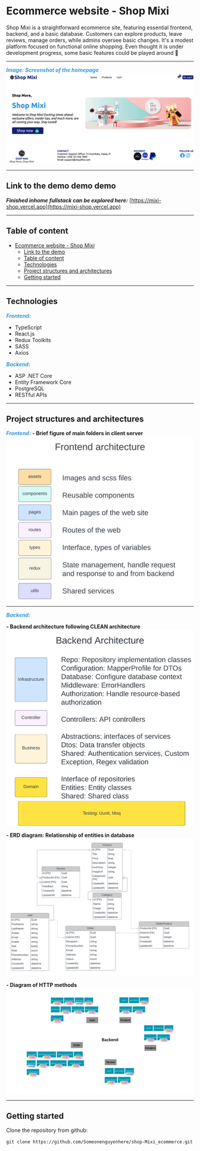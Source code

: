 # Ecommerce website - Shop Mixi

Shop Mixi is a straightforward ecommerce site, featuring essential frontend, backend, and a basic database. Customers can explore products, leave reviews, manage orders, while admins oversee basic changes. It's a modest platform focused on functional online shopping. Even thought it is under development progress, some basic features could be played around &#128722;

***
<span style="color: #3498DB; font-weight: bold; font-style: italic;">Image: Screenshot of the homepage</span>
![Homepage](/Screenshot.png)

***
## Link to the demo demo demo

***Finished inhome fullstack can be explored here:***
[https://mixi-shop.vercel.app](https://mixi-shop.vercel.app)
***

## Table of content

- [Ecommerce website - Shop Mixi](#ecommerce-website---shop-mixi)
  - [Link to the demo](#link-to-the-demo)
  - [Table of content](#table-of-content)
  - [Technologies](#technologies)
  - [Project structures and architectures](#project-structures-and-architectures)
  - [Getting started](#getting-started)

<a name="technologies"></a>
***

## Technologies
<span style="color: #3498DB; font-weight: bold; font-style: italic;">Frontend:</span>
- TypeScript
- React.js
- Redux Toolkits
- SASS
- Axios
  
<span style="color: #3498DB; font-weight: bold; font-style: italic;">Backend:</span>
- ASP .NET Core
- Entity Framework Core
- PostgreSQL
- RESTful APIs
***

<a name="project-structure"></a>

## Project structures and architectures
<span style="color: #3498DB; font-weight: bold; font-style: italic;">Frontend:</span>
**- Brief figure of main folders in client server**
![Frontend](/frontend-architecture.png)
***
<span style="color: #3498DB; font-weight: bold; font-style: italic;">Backend:</span>

**- Backend architecture following CLEAN architecture**
![Backend](/backend-architecture.png)

**- ERD diagram: Relationship of entities in database**
![Backend](/erd.png)

**- Diagram of HTTP methods**
![Backend](/shopMixi-presenter.png)

***
<a name="getting-started"></a>

## Getting started

Clone the repository from github:

```
git clone https://github.com/Someonenguyenhere/shop-Mixi_ecommerce.git
```
